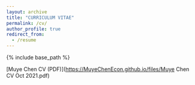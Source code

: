 ```yaml
---
layout: archive
title: "CURRICULUM VITAE"
permalink: /cv/
author_profile: true
redirect_from:
  - /resume
---
```


{% include base_path %}

[Muye Chen CV (PDF)](https://MuyeChenEcon.github.io/files/Muye Chen CV Oct 2021.pdf)

